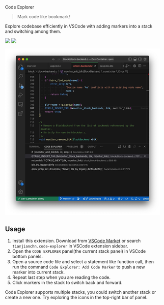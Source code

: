 Code Explorer

> Mark code like bookmark!

Explore codebase efficiently in VSCode with adding markers into a stack and switching among them.

![](https://vsmarketplacebadges.dev/version/tianjianchn.code-explorer.png) ![](https://vsmarketplacebadges.dev/installs/tianjianchn.code-explorer.png)

![](./media/example.jpeg)

## Usage

1. Install this extension. Download from [VSCode Market](https://marketplace.visualstudio.com/items?itemName=tianjianchn.code-explorer) or search `tianjianchn.code-explorer` in VSCode extension sidebar.
2. Open the `CODE EXPLORER` panel(the current stack panel) in VSCode bottom panels.
3. Open a source code file and select a statement like function call, then run the command `Code Explorer: Add Code Marker` to push a new marker into current stack.
4. Repeat last step when you are reading the code.
5. Click markers in the stack to switch back and forward.

Code Explorer supports multiple stacks, you could switch another stack or create a new one. Try exploring the icons in the top-right bar of panel.
